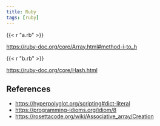 ```yaml
---
title: Ruby
tags: [ruby]
---
```


{{< r "a.rb" >}}

<https://ruby-doc.org/core/Array.html#method-i-to_h>

{{< r "b.rb" >}}

<https://ruby-doc.org/core/Hash.html>

## References

- <https://hyperpolyglot.org/scripting#dict-literal>
- <https://programming-idioms.org/idiom/8>
- <https://rosettacode.org/wiki/Associative_array/Creation>

